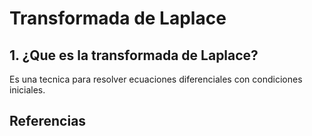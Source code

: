 # Transformada de Laplace
## 1.  ¿Que es la transformada de Laplace?
Es una tecnica para resolver ecuaciones diferenciales con condiciones iniciales.

## Referencias
